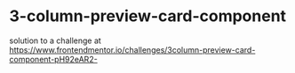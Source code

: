 # 3-column-preview-card-component
solution to a challenge at https://www.frontendmentor.io/challenges/3column-preview-card-component-pH92eAR2-
